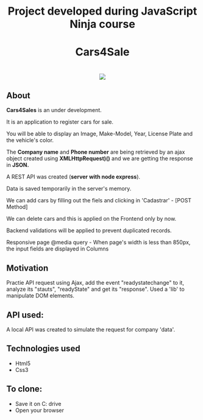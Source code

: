 <h1 align="center">Project developed during JavaScript Ninja course</h1>

<h1 align="center">Cars4Sale</h1>

<h1 align="center"><img src="https://ik.imagekit.io/cnbmdh4b9w/Matrix_G4PdyD6aI64.png?updatedAt=1629330374179"></h1>

## About

**Cars4Sales** is an under development.

<p>It is an application to register cars for sale.</p> 
<p>You will be able to display an Image, Make-Model, Year, License Plate and the vehicle's color.</p>

<p>The <b>Company name</b> and <b>Phone number</b> are being retrieved by an ajax object created using <b>XMLHttpRequest)()</b> and we are getting the response in <b>JSON.</b>
<p>A REST API was created (<b>server with node express</b>).</p>
<p>Data is saved temporarily in the server's memory.</p>
<p>We can add cars by filling out the fiels and clicking in 'Cadastrar' - [POST Method]</p>
<p>We can delete cars and this is applied on the Frontend only by now.</p>
<p>Backend validations will be applied to prevent duplicated records.</p>
<p>Responsive page @media query - When page's width is less than 850px, the input fields are displayed in Columns</p>

## Motivation

Practie API request using Ajax, add the event "readystatechange" to it, analyze its "stauts", "readyState" and get its "response".
Used a 'lib' to manipulate DOM elements.

## API used:

A local API was created to simulate the request for company 'data'.

## Technologies used

- Html5
- Css3
## To clone:

- Save it on C: drive
- Open your browser
